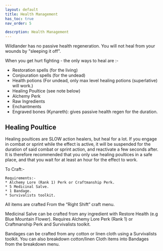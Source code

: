 ```yaml
---
layout: default
title: Health Management
has_toc: true
nav_order: 5

descrption: Health Management
---
```



Wildlander has no passive health regeneration. You will not heal from your wounds by "sleeping it off". 

When you get hurt fighting - the only ways to heal are :-

- Restoration spells (for the living)
- Conjouration spells (for the undead)
- Health potions (For undead, only max level healing potions (superlative) will work.)
- Healing Poultice (see note below) 
- Alchemy Perk
- Raw Ingredients
- Enchantments
- Engraved bones (Kynareth): gives passive health regen for the duration.

## Healing Poultice 

Healing poultices are SLOW action healers, but heal for a lot. If you engage in combat or sprint while the effect is active, it will be suspended for the duration of said combat or sprint action, and reactivate a few seconds after. It is therefore recommended that you only use healing poultices in a safe place, and that you wait for at least an hour for the effect to work.

To Craft:- 

```
Requirements:-
* Alchemy Lore (Rank 1) Perk or Craftmanship Perk.
* 5 Medicinal Salve.
* 1 Bandage.
* Survivalists toolkit.
```

All items are crafted From the “Right Shift” craft menu.

Medicinal Salve can be crafted from any ingredient with Restore Health (e.g  Blue Mountain Flower). Requires Alchemy Lore Perk (Rank 1) or Craftmanship Perk and Survivalists toolkit.

Bandages can be crafted from any cotton or linen cloth using a Survivalists toolkit. You can also breakdown cotton/linen Cloth items into Bandages from the breakdown menu.






